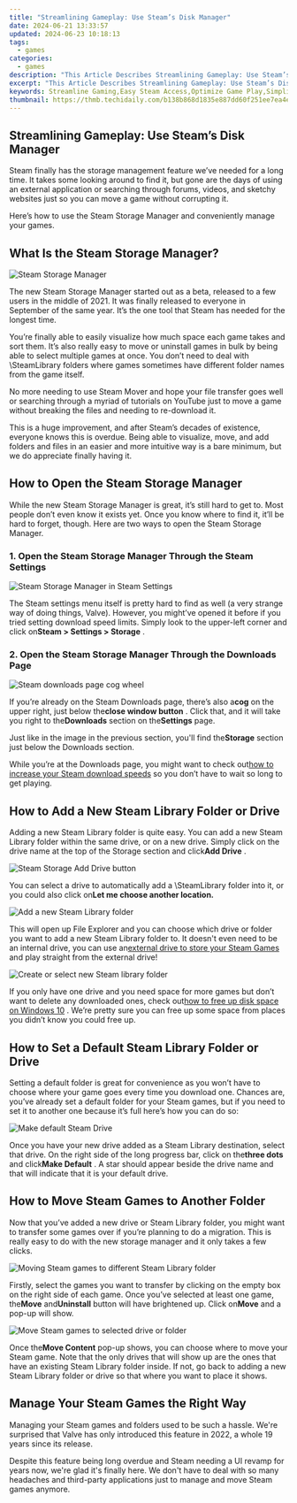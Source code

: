 ```yaml
---
title: "Streamlining Gameplay: Use Steam’s Disk Manager"
date: 2024-06-21 13:33:57
updated: 2024-06-23 10:18:13
tags:
  - games
categories:
  - games
description: "This Article Describes Streamlining Gameplay: Use Steam’s Disk Manager"
excerpt: "This Article Describes Streamlining Gameplay: Use Steam’s Disk Manager"
keywords: Streamline Gaming,Easy Steam Access,Optimize Game Play,Simplify Steam Usage,Disk Man Gaming,Speed Up Games,Boost Steam Performance
thumbnail: https://thmb.techidaily.com/b138b868d1835e887dd60f251ee7ea4ef4f6730ac1d9438afe31e96762be6b28.jpg
---
```


## Streamlining Gameplay: Use Steam’s Disk Manager

 Steam finally has the storage management feature we’ve needed for a long time. It takes some looking around to find it, but gone are the days of using an external application or searching through forums, videos, and sketchy websites just so you can move a game without corrupting it.

 Here’s how to use the Steam Storage Manager and conveniently manage your games.

## What Is the Steam Storage Manager?

![Steam Storage Manager](https://static1.makeuseofimages.com/wordpress/wp-content/uploads/wm/2023/10/steam-storage-manager.jpg)

 The new Steam Storage Manager started out as a beta, released to a few users in the middle of 2021\. It was finally released to everyone in September of the same year. It’s the one tool that Steam has needed for the longest time.

 You’re finally able to easily visualize how much space each game takes and sort them. It’s also really easy to move or uninstall games in bulk by being able to select multiple games at once. You don’t need to deal with \\SteamLibrary folders where games sometimes have different folder names from the game itself.

 No more needing to use Steam Mover and hope your file transfer goes well or searching through a myriad of tutorials on YouTube just to move a game without breaking the files and needing to re-download it.

 This is a huge improvement, and after Steam’s decades of existence, everyone knows this is overdue. Being able to visualize, move, and add folders and files in an easier and more intuitive way is a bare minimum, but we do appreciate finally having it.

## How to Open the Steam Storage Manager

 While the new Steam Storage Manager is great, it’s still hard to get to. Most people don’t even know it exists yet. Once you know where to find it, it’ll be hard to forget, though. Here are two ways to open the Steam Storage Manager.

### 1\. Open the Steam Storage Manager Through the Steam Settings

![Steam Storage Manager in Steam Settings](https://static1.makeuseofimages.com/wordpress/wp-content/uploads/wm/2023/10/steam-storage-manager-in-steam-settings.jpg)

 The Steam settings menu itself is pretty hard to find as well (a very strange way of doing things, Valve). However, you might’ve opened it before if you tried setting download speed limits. Simply look to the upper-left corner and click on**Steam > Settings > Storage** .

### 2\. Open the Steam Storage Manager Through the Downloads Page

![Steam downloads page cog wheel](https://static1.makeuseofimages.com/wordpress/wp-content/uploads/2023/01/steam-downloads-page-cog-wheel.jpg)

 If you’re already on the Steam Downloads page, there’s also a**cog** on the upper right, just below the**close window button** . Click that, and it will take you right to the**Downloads** section on the**Settings** page.

 Just like in the image in the previous section, you'll find the**Storage** section just below the Downloads section.

 While you’re at the Downloads page, you might want to check out[how to increase your Steam download speeds](https://www.makeuseof.com/tag/steam-download-speeds/) so you don’t have to wait so long to get playing.

## How to Add a New Steam Library Folder or Drive

 Adding a new Steam Library folder is quite easy. You can add a new Steam Library folder within the same drive, or on a new drive. Simply click on the drive name at the top of the Storage section and click**Add Drive** .

![Steam Storage Add Drive button](https://static1.makeuseofimages.com/wordpress/wp-content/uploads/wm/2023/10/steam-storage-add-drive-button.jpg)

 You can select a drive to automatically add a \\SteamLibrary folder into it, or you could also click on**Let me choose another location.**

![Add a new Steam Library folder](https://static1.makeuseofimages.com/wordpress/wp-content/uploads/wm/2023/10/add-a-new-steam-library-folder.jpg)

 This will open up File Explorer and you can choose which drive or folder you want to add a new Steam Library folder to. It doesn't even need to be an internal drive, you can use an[external drive to store your Steam Games](https://www.makeuseof.com/how-to-play-steam-games-on-an-external-drive-with-steam-storage-manager/) and play straight from the external drive!

![Create or select new Steam library folder](https://static1.makeuseofimages.com/wordpress/wp-content/uploads/wm/2023/10/create-or-select-new-steam-library-folder.jpg)

 If you only have one drive and you need space for more games but don’t want to delete any downloaded ones, check out[how to free up disk space on Windows 10](https://www.makeuseof.com/tag/6-tips-free-disk-space-windows-10/) . We’re pretty sure you can free up some space from places you didn’t know you could free up.

## How to Set a Default Steam Library Folder or Drive

 Setting a default folder is great for convenience as you won’t have to choose where your game goes every time you download one. Chances are, you’ve already set a default folder for your Steam games, but if you need to set it to another one because it’s full here’s how you can do so:

![Make default Steam Drive](https://static1.makeuseofimages.com/wordpress/wp-content/uploads/wm/2023/10/make-default-steam-drive.jpg)

 Once you have your new drive added as a Steam Library destination, select that drive. On the right side of the long progress bar, click on the**three dots** and click**Make Default** . A star should appear beside the drive name and that will indicate that it is your default drive.

## How to Move Steam Games to Another Folder

 Now that you’ve added a new drive or Steam Library folder, you might want to transfer some games over if you’re planning to do a migration. This is really easy to do with the new storage manager and it only takes a few clicks.

![Moving Steam games to different Steam Library folder](https://static1.makeuseofimages.com/wordpress/wp-content/uploads/wm/2023/10/moving-steam-games-to-different-steam-library-folder.jpg)

 Firstly, select the games you want to transfer by clicking on the empty box on the right side of each game. Once you’ve selected at least one game, the**Move** and**Uninstall** button will have brightened up. Click on**Move** and a pop-up will show.

![Move Steam games to selected drive or folder](https://static1.makeuseofimages.com/wordpress/wp-content/uploads/wm/2023/10/move-steam-games-to-selected-drive-or-folder.jpg)

 Once the**Move Content** pop-up shows, you can choose where to move your Steam game. Note that the only drives that will show up are the ones that have an existing Steam Library folder inside. If not, go back to adding a new Steam Library folder or drive so that where you want to place it shows.

## Manage Your Steam Games the Right Way

 Managing your Steam games and folders used to be such a hassle. We're surprised that Valve has only introduced this feature in 2022, a whole 19 years since its release.

 Despite this feature being long overdue and Steam needing a UI revamp for years now, we're glad it's finally here. We don't have to deal with so many headaches and third-party applications just to manage and move Steam games anymore.


<ins class="adsbygoogle"
     style="display:block"
     data-ad-format="autorelaxed"
     data-ad-client="ca-pub-7571918770474297"
     data-ad-slot="1223367746"></ins>



<ins class="adsbygoogle"
     style="display:block"
     data-ad-client="ca-pub-7571918770474297"
     data-ad-slot="8358498916"
     data-ad-format="auto"
     data-full-width-responsive="true"></ins>
